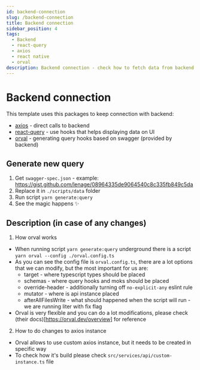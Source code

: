 ```yaml
---
id: backend-connection
slug: /backend-connection
title: Backend connection
sidebar_position: 4
tags:
  - Backend
  - react-query
  - axios
  - react native
  - orval
description: Backend connection - check how to fetch data from backend and display it for users
---
```


# Backend connection

This template uses this packages to keep connection with backend:

- [axios](https://axios-http.com/docs/intro) - direct calls to backend
- [react-query](https://tanstack.com/query/latest/docs/framework/react/overview) - use hooks that helps displaying data on UI
- [orval](https://orval.dev/overview) - generating query hooks based on swagger (provided by backend)

## Generate new query

1. Get `swagger-spec.json` - example: https://gist.github.com/lenage/08964335de9064540c8c335fb849c5da
2. Replace it in `./scripts/data` folder
3. Run script `yarn generate:query`
4. See the magic happens ✨

## Description (in case of any changes)

1. How orval works

- When running script `yarn generate:query` underground there is a script `yarn orval --config ./orval.config.ts`
- As you can see the config file is `orval.config.ts`, there are a lot options that we can modify, but the most important for us are:
  - target - where typescript types should be placed
  - schemas - where query hooks and moks should be placed
  - override-header - additionally turning off `no-explicit-any` eslint rule
  - mutator - where is api instance placed
  - afterAllFilesWrite - what should happened when the script will run - we are running liter with fix flag
- Orval is very flexible and you can do a lot modifications, please check (their docs)[https://orval.dev/overview] for reference

2. How to do changes to axios instance

- Orval allows to use custom axios instance, but it needs to be created in specific way
- To check how it's build please check `src/services/api/custom-instance.ts` file
